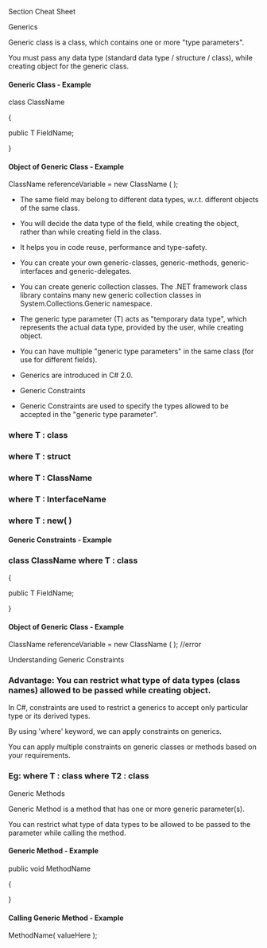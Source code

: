 Section Cheat Sheet

Generics

Generic class is a class, which contains one or more "type parameters".

You must pass any data type (standard data type / structure / class), while creating object for the generic class.

#### Generic Class - Example

class ClassName<T>

{

public T FieldName;

}

#### Object of Generic Class - Example

ClassName<int> referenceVariable = new ClassName<int> ( );

- The same field may belong to different data types, w.r.t. different objects of the same class.

- You will decide the data type of the field, while creating the object, rather than while creating field in the class.

- It helps you in code reuse, performance and type-safety.

- You can create your own generic-classes, generic-methods, generic-interfaces and generic-delegates.

- You can create generic collection classes. The .NET framework class library contains many new generic collection classes in System.Collections.Generic namespace.

- The generic type parameter (T) acts as "temporary data type", which represents the actual data type, provided by the user, while creating object.

- You can have multiple "generic type parameters" in the same class (for use for different fields).

- Generics are introduced in C# 2.0.

- Generic Constraints

- Generic Constraints are used to specify the types allowed to be accepted in the "generic type parameter".

### where T : class

### where T : struct

### where T : ClassName

### where T : InterfaceName

### where T : new( )

#### Generic Constraints - Example

### class ClassName<T> where T : class

{

public T FieldName;

}

#### Object of Generic Class - Example

ClassName<int> referenceVariable = new ClassName<int> ( ); //error

Understanding Generic Constraints

### Advantage: You can restrict what type of data types (class names) allowed to be passed while creating object.

In C#, constraints are used to restrict a generics to accept only particular type or its derived types.

By using 'where' keyword, we can apply constraints on generics.

You can apply multiple constraints on generic classes or methods based on your requirements.

### Eg: where T : class where T2 : class

Generic Methods

Generic Method is a method that has one or more generic parameter(s).

You can restrict what type of data types to be allowed to be passed to the parameter while calling the method.

#### Generic Method - Example

public void MethodName<T>

{

}

#### Calling Generic Method - Example

MethodName<datatype>( valueHere );

